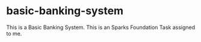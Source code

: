 # basic-banking-system


This is a Basic Banking System. This is an Sparks Foundation Task assigned to me.

